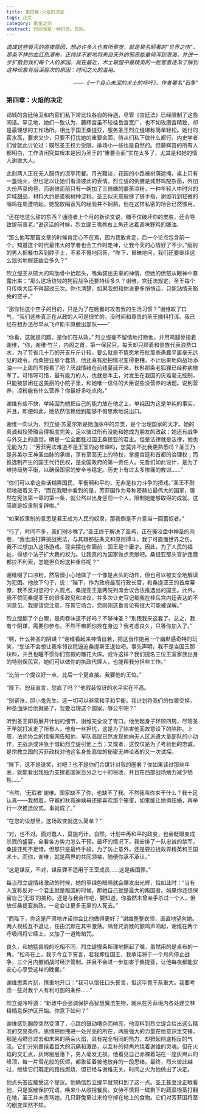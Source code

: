 ```yaml
---
title: 第四章-火焰的决定
tags: 正文
category: 歌金之剑
abstract: 时间也是一种幻觉。真的。
---
```



*造成这些毁灭的直接原因，想必许多人也有所察觉，就是臭名昭著的“世界之伤”。那条不祥的血红色瀑布，正持续不断地将来自天外的邪恶能量倾泻到澄海，并进一步扩散到我们每个人的家园。就在最近，术士联盟中最精英的一批智者逐渐了解到这种现象背后深层次的原因：时间之火的滥用。*
*<p align="right">——《一个良心未泯的术士的呼吁》，作者署名“石隼”</p>*


### 第四章：火焰的决定


谒城的宫廷侍卫和内官们私下常比较各自的待遇，尽管《宫廷法》已经限制了这些闲话。罕见地，她们一致认为，藤辉宫虽不较桂岳宫宽广，也不如玫唐宫精致，却是最理想的工作场所。相比于国王桑提亚，服务圣王烈立缇堪称简单轻松。她付的薪水高，要求又少，只要不打扰她的重要会面，侍从们私下做什么都行。内史学者们曾就此讨论过：既然圣王权力受限，排场小一些也是自然的。但藤辉宫的所有人都明白，工作清闲究其根本是因为圣王的“重要会面”实在太多了，尤其是和她的情人谢维大人。

此刻两人正在无人服侍的凉亭用餐。月光黯淡，花园的小路被树荫遮掩，桌上只有一盏烛火，但也足以让她们看清彼此的表情。烈立缇的例膳是炖野鸡配杂菌，外加大份芦菜肉卷，而谢维面前只有一碗加了三倍糖的藁荼凉粉，一种年轻人中时兴的异域甜品，材料大约是裘枫树种淀粉。圣王似无意般搓了搓手指，谢维听到轻微的嗡鸣在周遭响起。她施放隔音咒的经验并不娴熟，但在这样私密的场合已然够用。

“还在吃这么甜的东西？通晓者上个月的新论文说，糖不仅破坏你的皮肤，还会导致提前衰老。”说这话的时候，烈立缇王嘴唇右上角还沾着调味野鸡的糖油。

“那么他写那篇文章的时候肯定心不在焉，因为我敢肯定，后一个论点包含前一个。知道这个时代最伟大的学者也会工作时走神，让我今天的心情好了不少。”瘦削的男人把餐巾系到脖子上，不紧不慢地回答，“陛下，冒昧地问，我们还要继续这么拙劣地假装幽会多久？”

烈立缇王从硕大的鸡肋骨中抬起头，嘴角装出无辜的神情，但她的愤怒从眼神中暴露出来：“那么这场烧钱的狗屁战争还要持续多久？谢维，宫廷法规定，圣王每个月传唤大臣不得超过三次。你也清楚，如果我想和你说更多悄悄话，只能钻情夫豁免的空子。”

“那你钻这个空子的目的，只是为了在晚餐时攻击我的生活习惯？”谢维叹了口气，“我们这些真正在从政的人可是很忙的，没时间和尊贵的圣王插科打诨。我已经在想办法尽早从飞卢斯平原撤出部队——”

“你看，这就是问题。是你们在从政，” 烈立缇毫不留情地打断他，并用鸡腿骨指着谢维，“你，谢维·竹兰，内阁之首，第一保民官，每天却只顾着和贵族代表浪费口水，为了节省几十万的开支斤斤计较，要么就是不情愿地签批那些愚蠢平庸毫无远见的政令。而桑提亚那个蠢货，他还真有胆把情况变得更糟，不计后果地向战场添油——上周的军报看了吧？厌战情绪在前线蔓延开来，秋斛那条老狐狸已经称病撤军了。可惜呀可惜，最有能力的人，也就是本王，对发生在我国的灾难毫无控制，只能被禁闭在这美丽的小院子里，和她唯一信任的大臣说些没营养的话题。说到营养，凉粉能有什么营养？你最好多吃点肉。”

谢维有些不快，单纯因为她把自己的能力放在他之上，单纯因为这是单纯的事实，并且，即便如此，她依然信赖他到能够不假思索地说出口。

谢维一向认为，烈立缇·苏夏尔斯是她血脉中的异类，是个治理国家的天才。她的真诚和狡猾融合得极度完美，足以骗过所有没能和她成为朋友的政敌；她还有战争与外交上的直觉，确是一位全面胜过国王桑提亚的君主。但是法律就是法律，他也无能为力：“芳菲宪法难道不是王室的必修课吗，您莫非不比我更熟悉吗？圣王乃是苏美尔王神圣血脉的承继，享有至高无上的特权，掌握宫廷和首都的治理权；而推选制产生的国王代行民权，是全国政府的第一责任人。先哲们如此设计，是为了维持局势平衡，以确保国家的安全与稳定。历史上有过太多惨痛的教训……”

“你们可以拿这些话糊弄国民，平衡啊和平的，无非是权力斗争的把戏。”圣王不耐烦地敲着叉子，“而在我眼中看到的是，芳菲国作为号称密赫拉最伟大的国家，居然在宪法第一章的第一条，就公然以出身惩罚一个人，限制她能够取得的成就。这简直是奴隶制复辟啦。”

“如果奴隶制的意思是君王成为人民的奴隶，那我倒是不介意当一回蓄奴者。”

“行了，时间不多，我们别吵嘴了。”圣王终于解决了圣鸡，正在撕咬盘中神圣的肉卷，“我也没打算挑战宪法，与其跟那些条文和原则搏斗，我宁可直面世界之伤。我不过想加入这场游戏。现实摆在你面前：国王是个庸才。因此，为了人民的福祉，得想个法子扩大我的权力。让我真的为国家做点贡献吧。桑提亚那头盲驴连磨都拉不利索，怎能担负起这种重任呢？”

谢维啜了口凉粉，然后很小心地做了一个像是点头的动作，但也可以被安全地解读为犯困。他放下勺子，说：“陛下，作为政府最高行政长官，和桑提亚王的首席幕僚，我不反对您的个人观点。桑提亚王是两院列席会议合法推选出的国王。此外，我不赞同桑提亚王的很多政见和决议，并多次让史官记载我在桂岳宫内廷表达的不同意见。我提请您注意，在其它场合，您刚刚这番言论有很大可能被误解。”

烈立缇翻了个白眼，是肉卷味道不好吗？不够神圣？“别跟我来这套了。总之，我有个阴谋，需要你参与。不然干嘛把你拴在身边？我考虑良久，只等你加入了。”

“啊，什么神圣的阴谋？”谢维看起来神情自若，把这当作她另一个幽默感奇特的玩笑，“您该不会想让我率领议院逼迫桑提斯王退位吧。事先声明，我不是当国王那块料，并且也睡不惯你们宫殿的雕花大床。或许这样？我们提名三位王室家族出身的特别保民官，她们可以做你的执政代理人，也能帮我分担些工作。”

“比前一个提议好一点，比后一个更直接。我要他的王位。”

“陛下。恕我直言，您疯了吗？”他假装惊讶的水平实在不高。

“别紧张，胆小鬼先生。这一切可以非常和平和平衡。我计划将我们的位置交换，神圣血脉给他就是了，我要治理这个国家。够公平吧？”

听到圣王即将展开计划的细节，谢维完全没了胃口。他坐起身子环顾四周，尽管圣王早就打发走了所有人。他有一丝担忧，这是为了陷害他而故意设下的陷阱。上周，法师协会的情报网告知他，军队高层已然发现他向无人区派遣大量部队的小动作，主战派或许急于借助烈立缇引他上当；又或者，这仅仅是为了考验他的忠诚，是宗教立国的芳菲政权对他这名身处高位的秘密无神论者的又一次试探。

“陛下，这不是说笑，对吧？也不是你们合谋针对我的圈套？你如果读过那些年表，就能看出我独力支撑着国家百分之七十的税收，并且在西部战场勉力减少牺牲……”

“当然，‘无瑕者’谢维。国家缺不了你，也缺不了我。不然我叫你来干什么？我十足认真——我想着，守寡的秋薇迪姨母还挺喜欢那个笨蛋，如果能让她俩结婚，再举行一次推选仪式，事就成了。”

“在您的设想里，这场政变就这么简单？”

“对，也不对。面对蠢人，莫施巧计。自然，计划中再和平的政变，也会眨眼变成杀戮的盛宴，全看各方势力怎么干预。最坏的情况下，我安排了一队忠诚的禁军，桑提亚死不足惜。但那只是最终手段，为了防止意外，还是要拉拢政界精英和王国术士。而你，谢维，就是两界的共同领袖，随便你承不承认。”

“这是谋反，不对，谋反罪不适用于王室成员……这是叛国罪。”

每当烈立缇情绪激动的时候，她的草绿色眼睛就会爆发出光辉，恰如此时：“当有人宣称反对一个君主就是叛国的时候，那她自己就是最大的叛国者。如果你还想保留自己‘无瑕’的美称，还是与我合作吧，要知道，你虽然未曾亲手杀过一个人，但放任桑提亚执政，一定会让更多无辜的人死去。”

“而陛下，你这是严肃地许诺你会比他做得更好？”谢维整整衣领，直直地望向她。两人视线互不退让，任由沉默在其中激荡。隔音咒消散的颤鸣声响起，谢维在两个呼吸间将它续上，又加了一道晦暗咒。

良久，和她猛兽般的吃相不同，烈立缇慢条斯理地擦起了嘴，虽然用的是桌布的一角。“松母在上，我于今立下誓言，若我即位国王，我承诺将于一个月内停止战争，三个月内撤销战时经济管制。并且不会进一步加害于桑提亚，让他每夜都能安安心心享受这样的晚餐。”

谢维思索片刻，慎重地开口：“我可以信任口头誓言，但这毕竟干系重大。我要考虑一些对我个人有利可图的条件……”

烈立缇冷哼道：“新政中会强调保护高智慧魔法生物，就从在芳菲境内各处建立林精栖息保护区开始。你意下如何？”

谢维感到胸腔突然变薄了，心跳的鼓动嘈杂而响亮，他没料到烈立缇会给出这么精准的交易条件。思绪把他拽进一处光亮的所在，两股强大的力量在他意识里交锋。那是点燃自过去和未来的两朵火焰，具有完全相同的热力，却掀起彻底相反的气流。它们分别裹挟着巨大的沉痛和激昂，以互补的倾角灼烧着谢维的灵魂。但在火焰的交汇点，灰烬层层落下，男人毫发无损。他看见自己赤裸着站在一座灰烬山的峰顶，每一片雪花般的灰烬，都象征着被他放弃的一段思绪。最终，烈火彼此越过，继续它们既定的路线燃烧，但已经与谢维无关。时间之火为他做出了决定。

他点头答应接受这个提议。他确信烈立缇早就预料到了这一点。圣王甚至没正眼看他，只是驱散保护咒语，唤来仆从收拾餐具。女侍不慎将一碟剩下的蔬菜根茎打翻在地，圣王并未责骂她，几只野兔窜过来抢夺掉在地上的食物。它们对芳菲国将至的剧变浑然不知。
